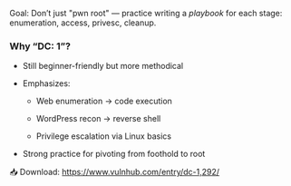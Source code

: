 Goal: Don’t just "pwn root" — practice writing a _playbook_ for each stage: enumeration, access, privesc, cleanup.

### Why “DC: 1”?

-   Still beginner-friendly but more methodical
    
-   Emphasizes:
    
    -   Web enumeration → code execution
        
    -   WordPress recon → reverse shell
        
    -   Privilege escalation via Linux basics
        
-   Strong practice for pivoting from foothold to root
    

📥 Download: https://www.vulnhub.com/entry/dc-1,292/